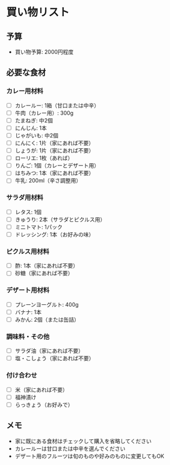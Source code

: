 # 買い物リスト

## 予算
- 買い物予算: 2000円程度

## 必要な食材
### カレー用材料
- [ ] カレールー: 1箱（甘口または中辛）
- [ ] 牛肉（カレー用）: 300g
- [ ] たまねぎ: 中2個
- [ ] にんじん: 1本
- [ ] じゃがいも: 中2個
- [ ] にんにく: 1片（家にあれば不要）
- [ ] しょうが: 1片（家にあれば不要）
- [ ] ローリエ: 1枚（あれば）
- [ ] りんご: 1個（カレーとデザート用）
- [ ] はちみつ: 1本（家にあれば不要）
- [ ] 牛乳: 200ml（辛さ調整用）

### サラダ用材料
- [ ] レタス: 1個
- [ ] きゅうり: 2本（サラダとピクルス用）
- [ ] ミニトマト: 1パック
- [ ] ドレッシング: 1本（お好みの味）

### ピクルス用材料
- [ ] 酢: 1本（家にあれば不要）
- [ ] 砂糖（家にあれば不要）

### デザート用材料
- [ ] プレーンヨーグルト: 400g
- [ ] バナナ: 1本
- [ ] みかん: 2個（または缶詰）

### 調味料・その他
- [ ] サラダ油（家にあれば不要）
- [ ] 塩・こしょう（家にあれば不要）

### 付け合わせ
- [ ] 米（家にあれば不要）
- [ ] 福神漬け
- [ ] らっきょう（お好みで）

## メモ
- 家に既にある食材はチェックして購入を省略してください
- カレールーは甘口または中辛を選んでください
- デザート用のフルーツは旬のものや好みのものに変更してもOK 